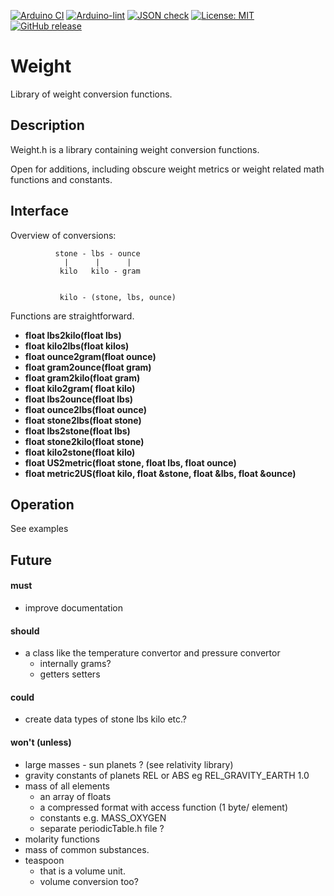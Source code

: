 
[![Arduino CI](https://github.com/RobTillaart/weight/workflows/Arduino%20CI/badge.svg)](https://github.com/marketplace/actions/arduino_ci)
[![Arduino-lint](https://github.com/RobTillaart/weight/actions/workflows/arduino-lint.yml/badge.svg)](https://github.com/RobTillaart/weight/actions/workflows/arduino-lint.yml)
[![JSON check](https://github.com/RobTillaart/weight/actions/workflows/jsoncheck.yml/badge.svg)](https://github.com/RobTillaart/weight/actions/workflows/jsoncheck.yml)
[![License: MIT](https://img.shields.io/badge/license-MIT-green.svg)](https://github.com/RobTillaart/weight/blob/master/LICENSE)
[![GitHub release](https://img.shields.io/github/release/RobTillaart/weight.svg?maxAge=3600)](https://github.com/RobTillaart/weight/releases)


# Weight

Library of weight conversion functions.


## Description

Weight.h is a library containing weight conversion functions.

Open for additions, including obscure weight metrics or 
weight related math functions and constants.


## Interface

Overview of conversions:

```
          stone - lbs - ounce
            |      |      |
           kilo   kilo - gram


           kilo - (stone, lbs, ounce)
```

Functions are straightforward.

- **float lbs2kilo(float lbs)**
- **float kilo2lbs(float kilos)**
- **float ounce2gram(float ounce)**
- **float gram2ounce(float gram)**
- **float gram2kilo(float gram)**
- **float kilo2gram( float kilo)**
- **float lbs2ounce(float lbs)**
- **float ounce2lbs(float ounce)**
- **float stone2lbs(float stone)**
- **float lbs2stone(float lbs)**
- **float stone2kilo(float stone)**
- **float kilo2stone(float kilo)**
- **float US2metric(float stone, float lbs, float ounce)**
- **float metric2US(float kilo, float &stone, float &lbs, float &ounce)**


## Operation

See examples


## Future

#### must
- improve documentation

#### should
- a class like the temperature convertor and pressure convertor
  - internally grams?
  - getters setters

#### could
- create data types of stone lbs kilo etc.?

#### won't (unless)
- large masses - sun planets ?   (see relativity library)
- gravity constants of planets REL or ABS eg REL_GRAVITY_EARTH 1.0
- mass of all elements
  - an array of floats
  - a compressed format with access function (1 byte/ element)
  - constants e.g. MASS_OXYGEN
  - separate periodicTable.h file ?
- molarity functions
- mass of common substances.
- teaspoon
  - that is a volume unit.
  - volume conversion too?


